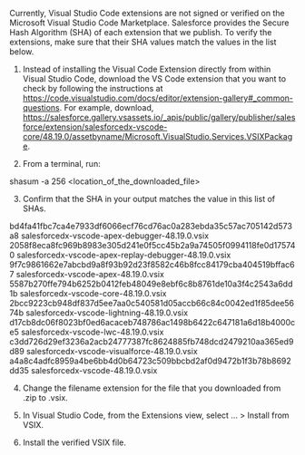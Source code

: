 Currently, Visual Studio Code extensions are not signed or verified on the
Microsoft Visual Studio Code Marketplace. Salesforce provides the Secure Hash
Algorithm (SHA) of each extension that we publish. To verify the extensions,
make sure that their SHA values match the values in the list below.

1. Instead of installing the Visual Code Extension directly from within Visual
   Studio Code, download the VS Code extension that you want to check by
   following the instructions at
   https://code.visualstudio.com/docs/editor/extension-gallery#_common-questions.
   For example, download,
   https://salesforce.gallery.vsassets.io/_apis/public/gallery/publisher/salesforce/extension/salesforcedx-vscode-core/48.19.0/assetbyname/Microsoft.VisualStudio.Services.VSIXPackage.

2. From a terminal, run:

shasum -a 256 <location_of_the_downloaded_file>

3. Confirm that the SHA in your output matches the value in this list of SHAs.

bd4fa41fbc7ca4e7933df6066ecf76cd76ac0a283ebda35c57ac705142d573a8  salesforcedx-vscode-apex-debugger-48.19.0.vsix
2058f8eca8fc969b8983e305d241e0f5cc45b2a9a74505f0994118fe0d175740  salesforcedx-vscode-apex-replay-debugger-48.19.0.vsix
9f7c9861662e7abcbd9a8f93b92d23f8582c46b8fcc84179cba404519bffac67  salesforcedx-vscode-apex-48.19.0.vsix
5587b270ffe794b6252b0412feb48049e8ebf6c8b8761de10a3f4c2543a6dd1b  salesforcedx-vscode-core-48.19.0.vsix
2bcc9223cb948df837d5ee7aa0c540581d05accb66c84c0042ed1f85dee5674b  salesforcedx-vscode-lightning-48.19.0.vsix
d17cb8dc06f8023bf0ed6acaceb748786ac1498b6422c647181a6d18b4000ce5  salesforcedx-vscode-lwc-48.19.0.vsix
c3dd726d29ef3236a2acb24777387fc8624885fb748dcd2479210aa365ed9d89  salesforcedx-vscode-visualforce-48.19.0.vsix
a4a8c4adfc8959a4be6bb4d0b64723c509bbcbd2af0d9472b1f3b78b8692dd35  salesforcedx-vscode-48.19.0.vsix


4. Change the filename extension for the file that you downloaded from .zip to
.vsix.

5. In Visual Studio Code, from the Extensions view, select ... > Install from
VSIX.

6. Install the verified VSIX file.
